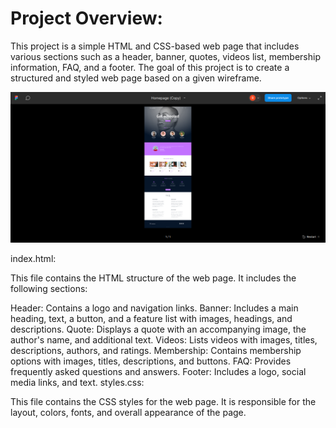 <h1>Project Overview:</h1>

<p>This project is a simple HTML and CSS-based web page that includes various sections such as a header, banner, quotes, videos list, membership information, FAQ, and a footer. The goal of this project is to create a structured and styled web page based on a given wireframe.</p>

![Web Page Screenshot](https://github.com/Niyobelyse/alu-web-development/blob/master/projectimage.png)

index.html:

This file contains the HTML structure of the web page. It includes the following sections:

Header: Contains a logo and navigation links.
Banner: Includes a main heading, text, a button, and a feature list with images, headings, and descriptions.
Quote: Displays a quote with an accompanying image, the author's name, and additional text.
Videos: Lists videos with images, titles, descriptions, authors, and ratings.
Membership: Contains membership options with images, titles, descriptions, and buttons.
FAQ: Provides frequently asked questions and answers.
Footer: Includes a logo, social media links, and text.
styles.css:

This file contains the CSS styles for the web page. It is responsible for the layout, colors, fonts, and overall appearance of the page.


